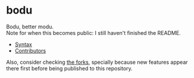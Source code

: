 # bodu

Bodu, better modu.<br>
Note for when this becomes public: I still haven't finished the README.<br>

- [Syntax](SYNTAX.md)
- [Contributors](CONTRIBUTORS.md)

Also, consider checking [the forks](https://github.com/bodu-lang/bodu/forks?include=active%2Cinactive%2Cnetwork&page=1&period=&sort_by=stargazer_counts), specially because new features appear there first before being published to this repository.